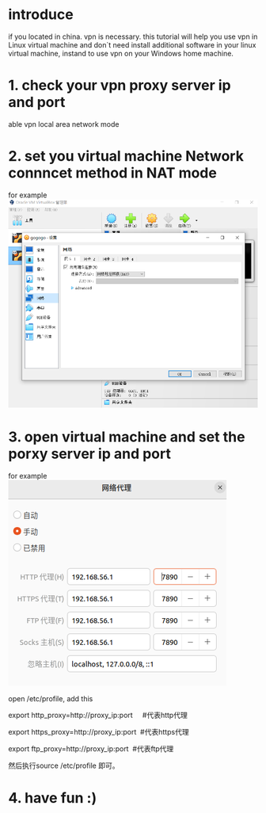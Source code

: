 # introduce
if you located in china. vpn is necessary. this tutorial will help you use vpn in Linux virtual machine and don`t need install additional software in your linux virtual machine, instand to use vpn on your Windows home machine. 
# 1. check your vpn proxy server ip and port
able vpn local area network mode
# 2. set you virtual machine Network connncet method in NAT mode
for example
![def](image/virtualbox_setting.png)

# 3. open virtual machine and set the porxy server ip and port 
for example  
![def](image/proxy_setting.png)

open /etc/profile, add this

export http_proxy=http://proxy_ip:port     #代表http代理

export https_proxy=http://proxy_ip:port  #代表https代理

export ftp_proxy=http://proxy_ip:port  #代表ftp代理



然后执行source /etc/profile 即可。


# 4. have fun :)
